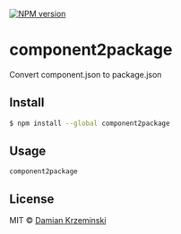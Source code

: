 [![NPM version][npm-image]][npm-url]

# component2package

Convert component.json to package.json

## Install

```sh
$ npm install --global component2package
```

## Usage

    component2package

## License

MIT © [Damian Krzeminski](https://code42day.com)

[npm-image]: https://img.shields.io/npm/v/component2package.svg
[npm-url]: https://npmjs.org/package/component2package
